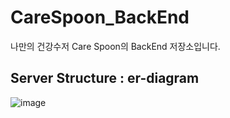 # CareSpoon_BackEnd
나만의 건강수저 Care Spoon의 BackEnd 저장소입니다.

## Server Structure : er-diagram
![image](https://user-images.githubusercontent.com/79795051/236867272-5fb91315-56cd-4248-88c0-84847f053b8a.png)

